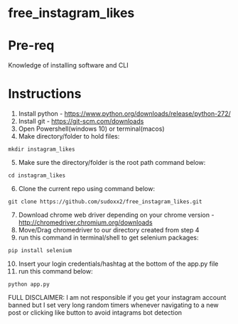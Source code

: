 # free_instagram_likes

# Pre-req
Knowledge of installing software and CLI

# Instructions

1. Install python - https://www.python.org/downloads/release/python-272/
2. Install git - https://git-scm.com/downloads
3. Open Powershell(windows 10) or terminal(macos)
4. Make directory/folder to hold files:
```
mkdir instagram_likes
```
5. Make sure the directory/folder is the root path command below:
```
cd instagram_likes
```
6. Clone the current repo using command below:
```
git clone https://github.com/sudoxx2/free_instagram_likes.git
```
7. Download chrome web driver depending on your chrome version - http://chromedriver.chromium.org/downloads
8. Move/Drag chromedriver to our directory created from step 4
9. run this command in terminal/shell to get selenium packages:
```
pip install selenium
```
10. Insert your login credentials/hashtag at the bottom of the app.py file
11. run this command below:
```
python app.py
```

FULL DISCLAIMER:
I am not responsible if you get your instagram account banned but I set very long random timers whenever navigating to a new post or clicking like button to avoid intagrams bot detection
